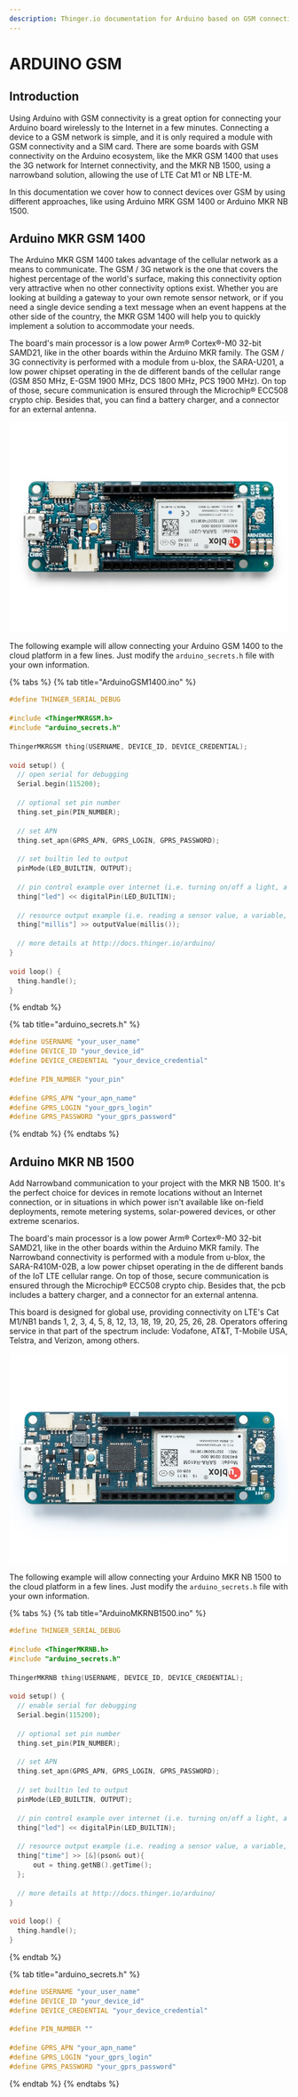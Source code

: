 ```yaml
---
description: Thinger.io documentation for Arduino based on GSM connectivity
---
```


# ARDUINO GSM

## Introduction

Using Arduino with GSM connectivity is a great option for connecting your Arduino board wirelessly to the Internet in a few minutes. Connecting a device to a GSM network is simple, and it is only required a module with GSM connectivity and a SIM card. There are some boards with GSM connectivity on the Arduino ecosystem, like the MKR GSM 1400 that uses the 3G network for Internet connectivity, and the MKR NB 1500, using a narrowband solution, allowing the use of LTE Cat M1 or NB LTE-M.

In this documentation we cover how to connect devices over GSM by using different approaches, like using Arduino MRK GSM 1400 or Arduino MKR NB 1500.

## Arduino MKR GSM 1400

The Arduino MKR GSM 1400 takes advantage of the cellular network as a means to communicate. The GSM / 3G network is the one that covers the highest percentage of the world's surface, making this connectivity option very attractive when no other connectivity options exist. Whether you are looking at building a gateway to your own remote sensor network, or if you need a single device sending a text message when an event happens at the other side of the country, the MKR GSM 1400 will help you to quickly implement a solution to accommodate your needs.

The board's main processor is a low power Arm® Cortex®-M0 32-bit SAMD21, like in the other boards within the Arduino MKR family. The GSM / 3G connectivity is performed with a module from u-blox, the SARA-U201, a low power chipset operating in the de different bands of the cellular range (GSM 850 MHz, E-GSM 1900 MHz, DCS 1800 MHz, PCS 1900 MHz). On top of those, secure communication is ensured through the Microchip® ECC508 crypto chip. Besides that, you can find a battery charger, and a connector for an external antenna.

![Arduino MKR GSM 1400](<../.gitbook/assets/image (306).png>)

The following example will allow connecting your Arduino GSM 1400 to the cloud platform in a few lines. Just modify the `arduino_secrets.h` file with your own information.

{% tabs %}
{% tab title="ArduinoGSM1400.ino" %}
```cpp
#define THINGER_SERIAL_DEBUG

#include <ThingerMKRGSM.h>
#include "arduino_secrets.h"

ThingerMKRGSM thing(USERNAME, DEVICE_ID, DEVICE_CREDENTIAL);

void setup() {
  // open serial for debugging
  Serial.begin(115200);

  // optional set pin number
  thing.set_pin(PIN_NUMBER);

  // set APN
  thing.set_apn(GPRS_APN, GPRS_LOGIN, GPRS_PASSWORD);

  // set builtin led to output
  pinMode(LED_BUILTIN, OUTPUT);

  // pin control example over internet (i.e. turning on/off a light, a relay, etc)
  thing["led"] << digitalPin(LED_BUILTIN);

  // resource output example (i.e. reading a sensor value, a variable, etc)
  thing["millis"] >> outputValue(millis());

  // more details at http://docs.thinger.io/arduino/
}

void loop() {
  thing.handle();
}
```
{% endtab %}

{% tab title="arduino_secrets.h" %}
```cpp
#define USERNAME "your_user_name"
#define DEVICE_ID "your_device_id"
#define DEVICE_CREDENTIAL "your_device_credential"

#define PIN_NUMBER "your_pin"

#define GPRS_APN "your_apn_name"
#define GPRS_LOGIN "your_gprs_login"
#define GPRS_PASSWORD "your_gprs_password"
```
{% endtab %}
{% endtabs %}

## Arduino MKR NB 1500

Add Narrowband communication to your project with the MKR NB 1500. It's the perfect choice for devices in remote locations without an Internet connection, or in situations in which power isn't available like on-field deployments, remote metering systems, solar-powered devices, or other extreme scenarios.

The board's main processor is a low power Arm® Cortex®-M0 32-bit SAMD21, like in the other boards within the Arduino MKR family. The Narrowband connectivity is performed with a module from u-blox, the SARA-R410M-02B, a low power chipset operating in the de different bands of the IoT LTE cellular range. On top of those, secure communication is ensured through the Microchip® ECC508 crypto chip. Besides that, the pcb includes a battery charger, and a connector for an external antenna.

This board is designed for global use, providing connectivity on LTE's Cat M1/NB1 bands 1, 2, 3, 4, 5, 8, 12, 13, 18, 19, 20, 25, 26, 28. Operators offering service in that part of the spectrum include: Vodafone, AT\&T, T-Mobile USA, Telstra, and Verizon, among others.

![Arduino MRK NB 1500](<../.gitbook/assets/image (278).png>)

The following example will allow connecting your Arduino MKR NB 1500 to the cloud platform in a few lines. Just modify the `arduino_secrets.h` file with your own information.

{% tabs %}
{% tab title="ArduinoMKRNB1500.ino" %}
```cpp
#define THINGER_SERIAL_DEBUG

#include <ThingerMKRNB.h>
#include "arduino_secrets.h"

ThingerMKRNB thing(USERNAME, DEVICE_ID, DEVICE_CREDENTIAL);

void setup() {
  // enable serial for debugging
  Serial.begin(115200);

  // optional set pin number
  thing.set_pin(PIN_NUMBER);

  // set APN
  thing.set_apn(GPRS_APN, GPRS_LOGIN, GPRS_PASSWORD);

  // set builtin led to output
  pinMode(LED_BUILTIN, OUTPUT);

  // pin control example over internet (i.e. turning on/off a light, a relay, etc)
  thing["led"] << digitalPin(LED_BUILTIN);

  // resource output example (i.e. reading a sensor value, a variable, etc)
  thing["time"] >> [&](pson& out){
      out = thing.getNB().getTime();
  };

  // more details at http://docs.thinger.io/arduino/
}

void loop() {
  thing.handle();
}
```
{% endtab %}

{% tab title="arduino_secrets.h" %}
```cpp
#define USERNAME "your_user_name"
#define DEVICE_ID "your_device_id"
#define DEVICE_CREDENTIAL "your_device_credential"

#define PIN_NUMBER ""

#define GPRS_APN "your_apn_name"
#define GPRS_LOGIN "your_gprs_login"
#define GPRS_PASSWORD "your_gprs_password"
```
{% endtab %}
{% endtabs %}

